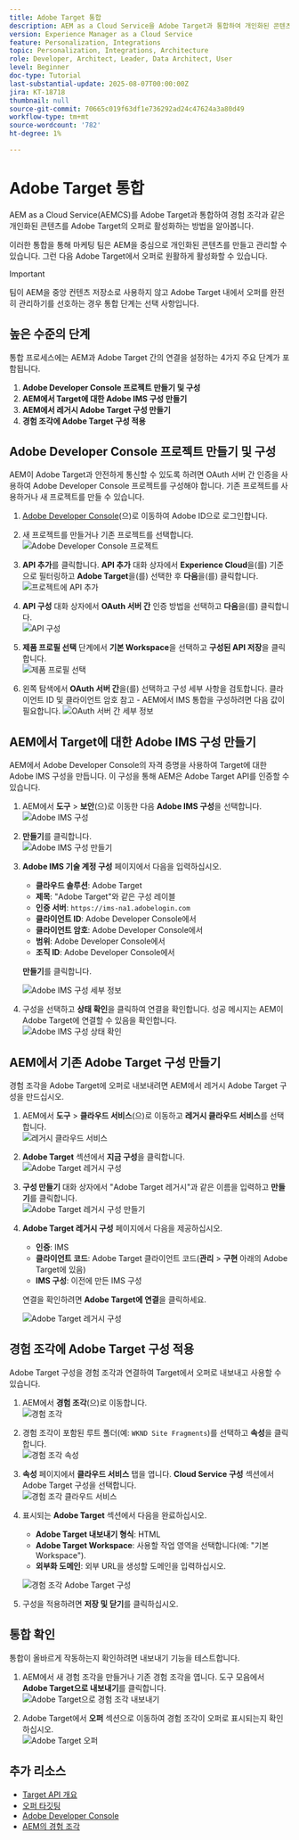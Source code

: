 ```yaml
---
title: Adobe Target 통합
description: AEM as a Cloud Service을 Adobe Target과 통합하여 개인화된 콘텐츠(경험 조각)를 오퍼로 관리하고 활성화하는 방법을 알아봅니다.
version: Experience Manager as a Cloud Service
feature: Personalization, Integrations
topic: Personalization, Integrations, Architecture
role: Developer, Architect, Leader, Data Architect, User
level: Beginner
doc-type: Tutorial
last-substantial-update: 2025-08-07T00:00:00Z
jira: KT-18718
thumbnail: null
source-git-commit: 70665c019f63df1e736292ad24c47624a3a80d49
workflow-type: tm+mt
source-wordcount: '782'
ht-degree: 1%

---
```



# Adobe Target 통합

AEM as a Cloud Service(AEMCS)를 Adobe Target과 통합하여 경험 조각과 같은 개인화된 콘텐츠를 Adobe Target의 오퍼로 활성화하는 방법을 알아봅니다.

이러한 통합을 통해 마케팅 팀은 AEM을 중심으로 개인화된 콘텐츠를 만들고 관리할 수 있습니다. 그런 다음 Adobe Target에서 오퍼로 원활하게 활성화할 수 있습니다.

>[!IMPORTANT]
>
>팀이 AEM을 중앙 컨텐츠 저장소로 사용하지 않고 Adobe Target 내에서 오퍼를 완전히 관리하기를 선호하는 경우 통합 단계는 선택 사항입니다.

## 높은 수준의 단계

통합 프로세스에는 AEM과 Adobe Target 간의 연결을 설정하는 4가지 주요 단계가 포함됩니다.

1. **Adobe Developer Console 프로젝트 만들기 및 구성**
2. **AEM에서 Target에 대한 Adobe IMS 구성 만들기**
3. **AEM에서 레거시 Adobe Target 구성 만들기**
4. **경험 조각에 Adobe Target 구성 적용**

## Adobe Developer Console 프로젝트 만들기 및 구성

AEM이 Adobe Target과 안전하게 통신할 수 있도록 하려면 OAuth 서버 간 인증을 사용하여 Adobe Developer Console 프로젝트를 구성해야 합니다. 기존 프로젝트를 사용하거나 새 프로젝트를 만들 수 있습니다.

1. [Adobe Developer Console](https://developer.adobe.com/console)&#x200B;(으)로 이동하여 Adobe ID으로 로그인합니다.

2. 새 프로젝트를 만들거나 기존 프로젝트를 선택합니다.\
   ![Adobe Developer Console 프로젝트](../assets/setup/adc-project.png)

3. **API 추가**&#x200B;를 클릭합니다. **API 추가** 대화 상자에서 **Experience Cloud**&#x200B;을(를) 기준으로 필터링하고 **Adobe Target**&#x200B;을(를) 선택한 후 **다음**&#x200B;을(를) 클릭합니다.\
   ![프로젝트에 API 추가](../assets/setup/adc-add-api.png)

4. **API 구성** 대화 상자에서 **OAuth 서버 간** 인증 방법을 선택하고 **다음**&#x200B;을(를) 클릭합니다.\
   ![API 구성](../assets/setup/adc-configure-api.png)

5. **제품 프로필 선택** 단계에서 **기본 Workspace**&#x200B;을 선택하고 **구성된 API 저장**&#x200B;을 클릭합니다.\
   ![제품 프로필 선택](../assets/setup/adc-select-product-profiles.png)

6. 왼쪽 탐색에서 **OAuth 서버 간**&#x200B;을(를) 선택하고 구성 세부 사항을 검토합니다. 클라이언트 ID 및 클라이언트 암호 참고 - AEM에서 IMS 통합을 구성하려면 다음 값이 필요합니다.
   ![OAuth 서버 간 세부 정보](../assets/setup/adc-oauth-server-to-server.png)

## AEM에서 Target에 대한 Adobe IMS 구성 만들기

AEM에서 Adobe Developer Console의 자격 증명을 사용하여 Target에 대한 Adobe IMS 구성을 만듭니다. 이 구성을 통해 AEM은 Adobe Target API를 인증할 수 있습니다.

1. AEM에서 **도구** > **보안**(으)로 이동한 다음 **Adobe IMS 구성**&#x200B;을 선택합니다.\
   ![Adobe IMS 구성](../assets/setup/aem-ims-configurations.png)

2. **만들기**&#x200B;를 클릭합니다.\
   ![Adobe IMS 구성 만들기](../assets/setup/aem-create-ims-configuration.png)

3. **Adobe IMS 기술 계정 구성** 페이지에서 다음을 입력하십시오.
   - **클라우드 솔루션**: Adobe Target
   - **제목**: &quot;Adobe Target&quot;와 같은 구성 레이블
   - **인증 서버**: `https://ims-na1.adobelogin.com`
   - **클라이언트 ID**: Adobe Developer Console에서
   - **클라이언트 암호**: Adobe Developer Console에서
   - **범위**: Adobe Developer Console에서
   - **조직 ID**: Adobe Developer Console에서

   **만들기**&#x200B;를 클릭합니다.

   ![Adobe IMS 구성 세부 정보](../assets/setup/aem-ims-configuration-details.png)

4. 구성을 선택하고 **상태 확인**&#x200B;을 클릭하여 연결을 확인합니다. 성공 메시지는 AEM이 Adobe Target에 연결할 수 있음을 확인합니다.\
   ![Adobe IMS 구성 상태 확인](../assets/setup/aem-ims-configuration-health-check.png)

## AEM에서 기존 Adobe Target 구성 만들기

경험 조각을 Adobe Target에 오퍼로 내보내려면 AEM에서 레거시 Adobe Target 구성을 만드십시오.

1. AEM에서 **도구** > **클라우드 서비스**(으)로 이동하고 **레거시 클라우드 서비스**&#x200B;를 선택합니다.\
   ![레거시 클라우드 서비스](../assets/setup/aem-legacy-cloud-services.png)

2. **Adobe Target** 섹션에서 **지금 구성**&#x200B;을 클릭합니다.\
   ![Adobe Target 레거시 구성](../assets/setup/aem-configure-adobe-target-legacy.png)

3. **구성 만들기** 대화 상자에서 &quot;Adobe Target 레거시&quot;과 같은 이름을 입력하고 **만들기**&#x200B;를 클릭합니다.\
   ![Adobe Target 레거시 구성 만들기](../assets/setup/aem-create-adobe-target-legacy-configuration.png)

4. **Adobe Target 레거시 구성** 페이지에서 다음을 제공하십시오.
   - **인증**: IMS
   - **클라이언트 코드**: Adobe Target 클라이언트 코드(**관리** > **구현** 아래의 Adobe Target에 있음)
   - **IMS 구성**: 이전에 만든 IMS 구성

   연결을 확인하려면 **Adobe Target에 연결**&#x200B;을 클릭하세요.

   ![Adobe Target 레거시 구성](../assets/setup/aem-target-legacy-configuration.png)

## 경험 조각에 Adobe Target 구성 적용

Adobe Target 구성을 경험 조각과 연결하여 Target에서 오퍼로 내보내고 사용할 수 있습니다.

1. AEM에서 **경험 조각**(으)로 이동합니다.\
   ![경험 조각](../assets/setup/aem-experience-fragments.png)

2. 경험 조각이 포함된 루트 폴더(예: `WKND Site Fragments`)를 선택하고 **속성**&#x200B;을 클릭합니다.\
   ![경험 조각 속성](../assets/setup/aem-experience-fragments-properties.png)

3. **속성** 페이지에서 **클라우드 서비스** 탭을 엽니다. **Cloud Service 구성** 섹션에서 Adobe Target 구성을 선택합니다.\
   ![경험 조각 클라우드 서비스](../assets/setup/aem-experience-fragments-cloud-services.png)

4. 표시되는 **Adobe Target** 섹션에서 다음을 완료하십시오.
   - **Adobe Target 내보내기 형식**: HTML
   - **Adobe Target Workspace**: 사용할 작업 영역을 선택합니다(예: &quot;기본 Workspace&quot;).
   - **외부화 도메인**: 외부 URL을 생성할 도메인을 입력하십시오.

   ![경험 조각 Adobe Target 구성](../assets/setup/aem-experience-fragments-adobe-target-configuration.png)

5. 구성을 적용하려면 **저장 및 닫기**&#x200B;를 클릭하십시오.

## 통합 확인

통합이 올바르게 작동하는지 확인하려면 내보내기 기능을 테스트합니다.

1. AEM에서 새 경험 조각을 만들거나 기존 경험 조각을 엽니다. 도구 모음에서 **Adobe Target으로 내보내기**&#x200B;를 클릭합니다.\
   ![Adobe Target으로 경험 조각 내보내기](../assets/setup/aem-export-experience-fragment-to-adobe-target.png)

2. Adobe Target에서 **오퍼** 섹션으로 이동하여 경험 조각이 오퍼로 표시되는지 확인하십시오.\
   ![Adobe Target 오퍼](../assets/setup/adobe-target-xf-as-offer.png)

## 추가 리소스

- [Target API 개요](https://experienceleague.adobe.com/ko/docs/target-dev/developer/api/target-api-overview)
- [오퍼 타깃팅](https://experienceleague.adobe.com/ko/docs/target/using/experiences/offers/manage-content)
- [Adobe Developer Console](https://developer.adobe.com/developer-console/docs/guides/)
- [AEM의 경험 조각](https://experienceleague.adobe.com/ko/docs/experience-manager-learn/sites/experience-fragments/experience-fragments-feature-video-use)